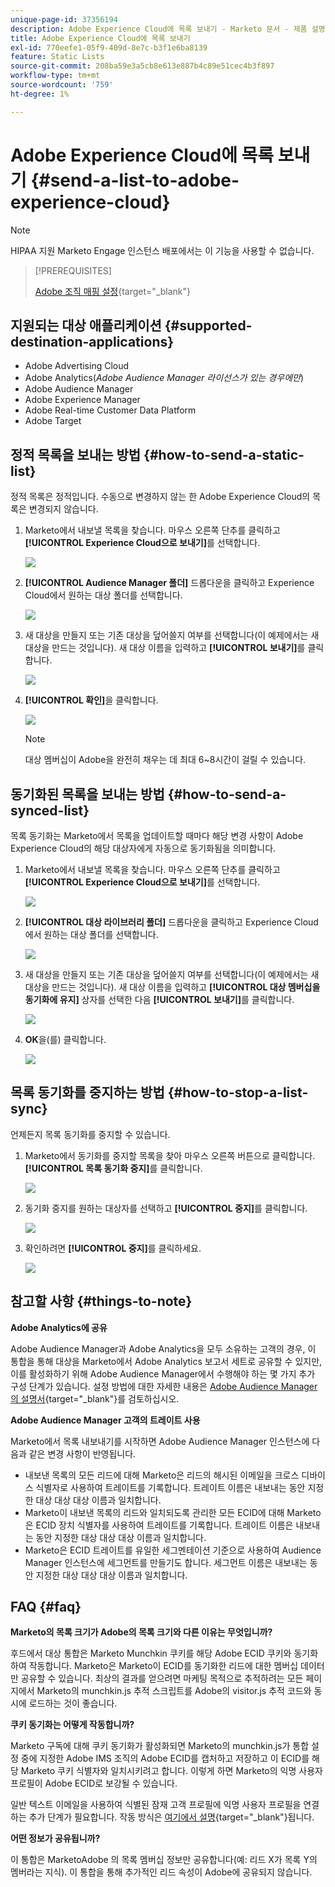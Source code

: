 ```yaml
---
unique-page-id: 37356194
description: Adobe Experience Cloud에 목록 보내기 - Marketo 문서 - 제품 설명서
title: Adobe Experience Cloud에 목록 보내기
exl-id: 770eefe1-05f9-409d-8e7c-b3f1e6ba8139
feature: Static Lists
source-git-commit: 208ba59e3a5cb8e613e887b4c89e51cec4b3f897
workflow-type: tm+mt
source-wordcount: '759'
ht-degree: 1%

---
```


# Adobe Experience Cloud에 목록 보내기 {#send-a-list-to-adobe-experience-cloud}

>[!NOTE]
>
>HIPAA 지원 Marketo Engage 인스턴스 배포에서는 이 기능을 사용할 수 없습니다.

>[!PREREQUISITES]
>
>[Adobe 조직 매핑 설정](/help/marketo/product-docs/adobe-experience-cloud-integrations/set-up-adobe-organization-mapping.md){target="_blank"}

## 지원되는 대상 애플리케이션 {#supported-destination-applications}

* Adobe Advertising Cloud
* Adobe Analytics(_Adobe Audience Manager 라이선스가 있는 경우에만_)
* Adobe Audience Manager
* Adobe Experience Manager
* Adobe Real-time Customer Data Platform
* Adobe Target

## 정적 목록을 보내는 방법 {#how-to-send-a-static-list}

정적 목록은 정적입니다. 수동으로 변경하지 않는 한 Adobe Experience Cloud의 목록은 변경되지 않습니다.

1. Marketo에서 내보낼 목록을 찾습니다. 마우스 오른쪽 단추를 클릭하고 **[!UICONTROL Experience Cloud으로 보내기]**&#x200B;를 선택합니다.

   ![](assets/send-a-list-to-adobe-experience-cloud-1.png)

1. **[!UICONTROL Audience Manager 폴더]** 드롭다운을 클릭하고 Experience Cloud에서 원하는 대상 폴더를 선택합니다.

   ![](assets/send-a-list-to-adobe-experience-cloud-2.png)

1. 새 대상을 만들지 또는 기존 대상을 덮어쓸지 여부를 선택합니다(이 예제에서는 새 대상을 만드는 것입니다). 새 대상 이름을 입력하고 **[!UICONTROL 보내기]**&#x200B;를 클릭합니다.

   ![](assets/send-a-list-to-adobe-experience-cloud-3.png)

1. **[!UICONTROL 확인]**&#x200B;을 클릭합니다.

   ![](assets/send-a-list-to-adobe-experience-cloud-4.png)

   >[!NOTE]
   >
   >대상 멤버십이 Adobe을 완전히 채우는 데 최대 6~8시간이 걸릴 수 있습니다.

## 동기화된 목록을 보내는 방법 {#how-to-send-a-synced-list}

목록 동기화는 Marketo에서 목록을 업데이트할 때마다 해당 변경 사항이 Adobe Experience Cloud의 해당 대상자에게 자동으로 동기화됨을 의미합니다.

1. Marketo에서 내보낼 목록을 찾습니다. 마우스 오른쪽 단추를 클릭하고 **[!UICONTROL Experience Cloud으로 보내기]**&#x200B;를 선택합니다.

   ![](assets/send-a-list-to-adobe-experience-cloud-5.png)

1. **[!UICONTROL 대상 라이브러리 폴더]** 드롭다운을 클릭하고 Experience Cloud에서 원하는 대상 폴더를 선택합니다.

   ![](assets/send-a-list-to-adobe-experience-cloud-6.png)

1. 새 대상을 만들지 또는 기존 대상을 덮어쓸지 여부를 선택합니다(이 예제에서는 새 대상을 만드는 것입니다). 새 대상 이름을 입력하고 **[!UICONTROL 대상 멤버십을 동기화에 유지]** 상자를 선택한 다음 **[!UICONTROL 보내기]**&#x200B;를 클릭합니다.

   ![](assets/send-a-list-to-adobe-experience-cloud-7.png)

1. **OK**&#x200B;을(를) 클릭합니다.

   ![](assets/send-a-list-to-adobe-experience-cloud-8.png)

## 목록 동기화를 중지하는 방법 {#how-to-stop-a-list-sync}

언제든지 목록 동기화를 중지할 수 있습니다.

1. Marketo에서 동기화를 중지할 목록을 찾아 마우스 오른쪽 버튼으로 클릭합니다. **[!UICONTROL 목록 동기화 중지]**&#x200B;를 클릭합니다.

   ![](assets/send-a-list-to-adobe-experience-cloud-9.png)

1. 동기화 중지를 원하는 대상자를 선택하고 **[!UICONTROL 중지]**&#x200B;를 클릭합니다.

   ![](assets/send-a-list-to-adobe-experience-cloud-10.png)

1. 확인하려면 **[!UICONTROL 중지]**&#x200B;를 클릭하세요.

   ![](assets/send-a-list-to-adobe-experience-cloud-11.png)

## 참고할 사항 {#things-to-note}

**Adobe Analytics에 공유**

Adobe Audience Manager과 Adobe Analytics을 모두 소유하는 고객의 경우, 이 통합을 통해 대상을 Marketo에서 Adobe Analytics 보고서 세트로 공유할 수 있지만, 이를 활성화하기 위해 Adobe Audience Manager에서 수행해야 하는 몇 가지 추가 구성 단계가 있습니다. 설정 방법에 대한 자세한 내용은 [Adobe Audience Manager의 설명서](https://experienceleague.adobe.com/docs/analytics/integration/audience-analytics/mc-audiences-aam.html){target="_blank"}를 검토하십시오.

**Adobe Audience Manager 고객의 트레이트 사용**

Marketo에서 목록 내보내기를 시작하면 Adobe Audience Manager 인스턴스에 다음과 같은 변경 사항이 반영됩니다.

* 내보낸 목록의 모든 리드에 대해 Marketo은 리드의 해시된 이메일을 크로스 디바이스 식별자로 사용하여 트레이트를 기록합니다. 트레이트 이름은 내보내는 동안 지정한 대상 대상 대상 이름과 일치합니다.
* Marketo이 내보낸 목록의 리드와 일치되도록 관리한 모든 ECID에 대해 Marketo은 ECID 장치 식별자를 사용하여 트레이트를 기록합니다. 트레이트 이름은 내보내는 동안 지정한 대상 대상 대상 이름과 일치합니다.
* Marketo은 ECID 트레이트를 유일한 세그멘테이션 기준으로 사용하여 Audience Manager 인스턴스에 세그먼트를 만들기도 합니다. 세그먼트 이름은 내보내는 동안 지정한 대상 대상 대상 이름과 일치합니다.

## FAQ {#faq}

**Marketo의 목록 크기가 Adobe의 목록 크기와 다른 이유는 무엇입니까?**

후드에서 대상 통합은 Marketo Munchkin 쿠키를 해당 Adobe ECID 쿠키와 동기화하여 작동합니다. Marketo은 Marketo이 ECID를 동기화한 리드에 대한 멤버십 데이터만 공유할 수 있습니다. 최상의 결과를 얻으려면 마케팅 목적으로 추적하려는 모든 페이지에서 Marketo의 munchkin.js 추적 스크립트를 Adobe의 visitor.js 추적 코드와 동시에 로드하는 것이 좋습니다.

**쿠키 동기화는 어떻게 작동합니까?**

Marketo 구독에 대해 쿠키 동기화가 활성화되면 Marketo의 munchkin.js가 통합 설정 중에 지정한 Adobe IMS 조직의 Adobe ECID를 캡처하고 저장하고 이 ECID를 해당 Marketo 쿠키 식별자와 일치시키려고 합니다. 이렇게 하면 Marketo의 익명 사용자 프로필이 Adobe ECID로 보강될 수 있습니다.

일반 텍스트 이메일을 사용하여 식별된 잠재 고객 프로필에 익명 사용자 프로필을 연결하는 추가 단계가 필요합니다. 작동 방식은 [여기에서 설명](/help/marketo/product-docs/reporting/basic-reporting/report-activity/tracking-anonymous-activity-and-people.md){target="_blank"}됩니다.

**어떤 정보가 공유됩니까?**

이 통합은 MarketoAdobe 의 목록 멤버십 정보만 공유합니다(예: 리드 X가 목록 Y의 멤버라는 지식). 이 통합을 통해 추가적인 리드 속성이 Adobe에 공유되지 않습니다.
